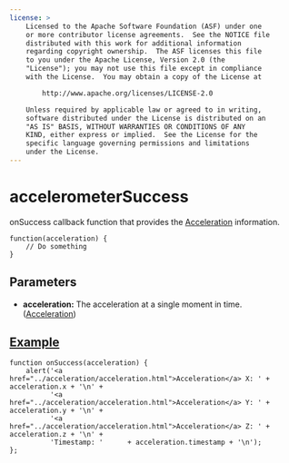```yaml
---
license: >
    Licensed to the Apache Software Foundation (ASF) under one
    or more contributor license agreements.  See the NOTICE file
    distributed with this work for additional information
    regarding copyright ownership.  The ASF licenses this file
    to you under the Apache License, Version 2.0 (the
    "License"); you may not use this file except in compliance
    with the License.  You may obtain a copy of the License at

        http://www.apache.org/licenses/LICENSE-2.0

    Unless required by applicable law or agreed to in writing,
    software distributed under the License is distributed on an
    "AS IS" BASIS, WITHOUT WARRANTIES OR CONDITIONS OF ANY
    KIND, either express or implied.  See the License for the
    specific language governing permissions and limitations
    under the License.
---
```


accelerometerSuccess
====================

onSuccess callback function that provides the <a href="../acceleration/acceleration.html">Acceleration</a> information.

    function(acceleration) {
        // Do something
    }

Parameters
----------

- __acceleration:__ The acceleration at a single moment in time. (<a href="../acceleration/acceleration.html">Acceleration</a>)

<a href="../../storage/storage.opendatabase.html">Example</a>
-------

    function onSuccess(acceleration) {
        alert('<a href="../acceleration/acceleration.html">Acceleration</a> X: ' + acceleration.x + '\n' +
              '<a href="../acceleration/acceleration.html">Acceleration</a> Y: ' + acceleration.y + '\n' +
              '<a href="../acceleration/acceleration.html">Acceleration</a> Z: ' + acceleration.z + '\n' +
              'Timestamp: '      + acceleration.timestamp + '\n');
    };